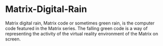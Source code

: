 # Matrix-Digital-Rain
Matrix digital rain, Matrix code or sometimes green rain, is the computer code featured in the Matrix series. The falling green code is a way of representing the activity of the virtual reality environment of the Matrix on screen.

